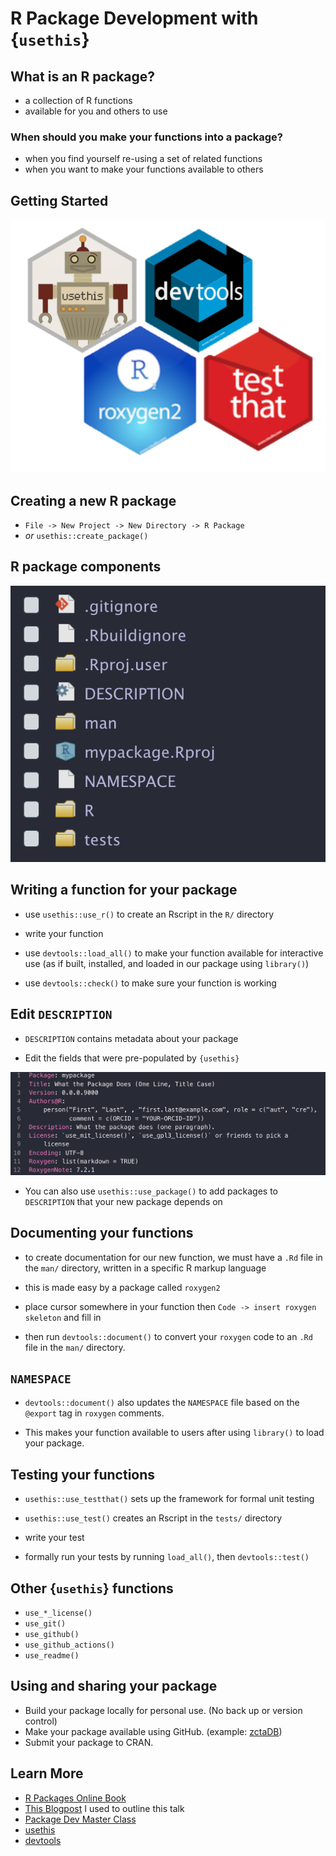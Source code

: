# R Package Development with {`usethis`}

## What is an R package?

-   a collection of R functions
-   available for you and others to use

### When should you make your functions into a package?

-   when you find yourself re-using a set of related functions
-   when you want to make your functions available to others

## Getting Started

![](images/dev_pkgs.png)

## Creating a new R package

-   `File -> New Project -> New Directory -> R Package`
-   *or* `usethis::create_package()`

## R package components

![](images/pkg_files.png)

## Writing a function for your package

-   use `usethis::use_r()` to create an Rscript in the `R/` directory

-   write your function

-   use `devtools::load_all()` to make your function available for interactive use (as if built, installed, and loaded in our package using `library()`)

-   use `devtools::check()` to make sure your function is working

## Edit `DESCRIPTION`

-   `DESCRIPTION` contains metadata about your package

-   Edit the fields that were pre-populated by `{usethis}`

![](images/description.png)

-   You can also use `usethis::use_package()` to add packages to `DESCRIPTION` that your new package depends on

## Documenting your functions

-   to create documentation for our new function, we must have a `.Rd` file in the `man/` directory, written in a specific R markup language

-   this is made easy by a package called `roxygen2`

-   place cursor somewhere in your function then `Code -> insert roxygen skeleton` and fill in

-   then run `devtools::document()` to convert your `roxygen` code to an `.Rd` file in the `man/` directory.

## `NAMESPACE`

-   `devtools::document()` also updates the `NAMESPACE` file based on the `@export` tag in `roxygen` comments.

-   This makes your function available to users after using `library()` to load your package.

## Testing your functions

-   `usethis::use_testthat()` sets up the framework for formal unit testing

-   `usethis::use_test()` creates an Rscript in the `tests/` directory

-   write your test

-   formally run your tests by running `load_all()`, then `devtools::test()`

## Other {`usethis`} functions

-   `use_*_license()`
-   `use_git()`
-   `use_github()`
-   `use_github_actions()`
-   `use_readme()`

## Using and sharing your package

-   Build your package locally for personal use. (No back up or version control)
-   Make your package available using GitHub. (example: [zctaDB](https://github.com/geomarker-io/zctaDB))
-   Submit your package to CRAN.

## Learn More

-   [R Packages Online Book](https://r-pkgs.org/)
-   [This Blogpost](https://cosimameyer.com/post/understanding-the-basics-of-package-writing-in-r/) I used to outline this talk
-   [Package Dev Master Class](https://github.com/rstudio-conf-2022/pkg-dev-masterclass)
-   [usethis](https://usethis.r-lib.org/)
-   [devtools](https://devtools.r-lib.org/index.html)
